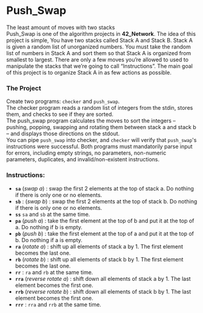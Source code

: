 # Push_Swap
The least amount of moves with two stacks
<br>
Push_Swap is one of the algorithm projects in __42_Network__. The idea of this project is simple, You have two stacks called Stack A and Stack B. Stack A is given a random list of unorganized numbers. You must take the random list of numbers in Stack A and sort them so that Stack A is organized from smallest to largest. There are only a few moves you’re allowed to used to manipulate the stacks that we’re going to call “Instructions”. The main goal of this project is to organize Stack A in as few actions as possible.

### The Project
Create two programs: `checker` and `push_swap`.
<br>
The checker program reads a random list of integers from the stdin, stores them, and checks to see if they are sorted.
<br>
The push_swap program calculates the moves to sort the integers – pushing, popping, swapping and rotating them between stack a and stack b – and displays those directions on the stdout.
<br>
You can pipe `push_swap` into checker, and `checker` will verify that `push_swap`'s instructions were successful.
Both programs must mandatorily parse input for errors, including empty strings, no parameters, non-numeric parameters, duplicates, and invalid/non-existent instructions.

### Instructions:
- __`sa`__ (*swap a*) : swap the first 2 elements at the top of stack a. Do nothing if there is only one or no elements.
- __`sb`__ : (*swap b*) : swap the first 2 elements at the top of stack b. Do nothing if there is only one or no elements.
- __`ss`__ `sa` and `sb` at the same time.
- __`pa`__ (*push a*) : take the first element at the top of b and put it at the top of a. Do nothing if b is empty.
- __`pb`__ (*push b*) : take the first element at the top of a and put it at the top of b. Do nothing if a is empty.
- __`ra`__ (*rotate a*) : shift up all elements of stack a by 1. The first element becomes the last one.
- __`rb`__ (*rotate b*) : shift up all elements of stack b by 1. The first element becomes the last one.
- __`rr`__ : `ra` and `rb` at the same time.
- __`rra`__ (*reverse rotate a*) : shift down all elements of stack a by 1. The last element becomes the first one.
- __`rrb`__ (*reverse rotate b*) : shift down all elements of stack b by 1. The last element becomes the first one.
- __`rrr`__ : `rra` and `rrb` at the same time.
